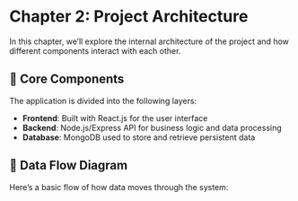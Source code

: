 # Chapter 2: Project Architecture

In this chapter, we’ll explore the internal architecture of the project and how different components interact with each other.

## 🧱 Core Components

The application is divided into the following layers:

- **Frontend**: Built with React.js for the user interface
- **Backend**: Node.js/Express API for business logic and data processing
- **Database**: MongoDB used to store and retrieve persistent data

## 🔄 Data Flow Diagram

Here’s a basic flow of how data moves through the system: